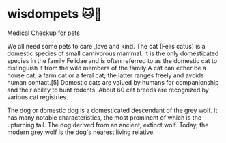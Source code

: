 # wisdompets 🐱🐶
Medical Checkup for pets


We all need some pets to care ,love and kind.
The cat (Felis catus) is a domestic species of small carnivorous mammal. It is the only domesticated species in the family Felidae and is often referred to as the domestic cat to distinguish it from the wild members of the family.A cat can either be a house cat, a farm cat or a feral cat; the latter ranges freely and avoids human contact.[5] Domestic cats are valued by humans for companionship and their ability to hunt rodents. About 60 cat breeds are recognized by various cat registries.

The dog or domestic dog is a domesticated descendant of the grey wolf. It has many notable characteristics, the most prominent of which is the upturning tail. The dog derived from an ancient, extinct wolf. Today, the modern grey wolf is the dog's nearest living relative. 

